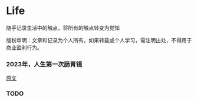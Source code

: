 # Life

随手记录生活中的触点，将所有的触点转变为觉知

版权申明：文章和记录为个人所有，如果转载或个人学习，需注明出处，不得用于商业盈利行为。

### 2023年，人生第一次肠胃镜

[原文](./life/人生的第一次肠胃镜.md)

### TODO

